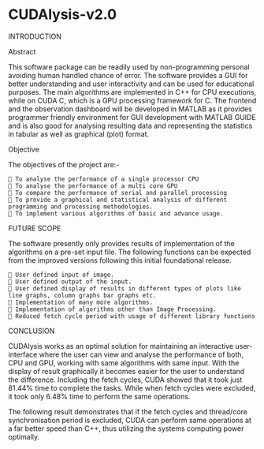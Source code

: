 # CUDAlysis-v2.0

INTRODUCTION

  Abstract

  This software package can be readily used by non-programming personal avoiding human handled chance of error. The software provides a   GUI for better understanding and user interactivity and can be used for educational purposes. The main algorithms are implemented in     C++ for CPU executions, while on CUDA C, which is a GPU processing framework for C. The frontend and the observation dashboard will be   developed in MATLAB as it provides programmer friendly environment for GUI development with MATLAB GUIDE and is also good for           analysing resulting data and representing the statistics in tabular as well as graphical (plot) format.

  Objective
  
  The objectives of the project are:-
  
     To analyse the performance of a single processor CPU
     To analyse the performance of a multi core GPU
     To compare the performance of serial and parallel processing
     To provide a graphical and statistical analysis of different programming and processing methodologies.
     To implement various algorithms of basic and advance usage.
    
FUTURE SCOPE
   
  The software presently only provides results of implementation of the algorithms on a pre-set input file. The following functions can   be expected from the improved versions following this initial foundational release.

     User defined input of image.
     User defined output of the input.
     User defined display of results in different types of plots like line graphs, column graphs bar graphs etc.
     Implementation of many more algorithms.
     Implementation of algorithms other than Image Processing.
     Reduced fetch cycle period with usage of different library functions
  
CONCLUSION

  CUDAlysis works as an optimal solution for maintaining an interactive user-interface where the user can view and analyse the             performance of both, CPU and GPU, working with same algorithms with same input. With the display of result graphically it becomes       easier for the user to understand the difference. Including the fetch cycles, CUDA showed that it took just 81.44% time to complete     the tasks. While when fetch cycles were excluded, it took only 6.48% time to perform the same operations.

  The following result demonstrates that if the fetch cycles and thread/core synchronisation period is excluded, CUDA can perform same     operations at a far better speed than C++, thus utilizing the systems computing power optimally.
